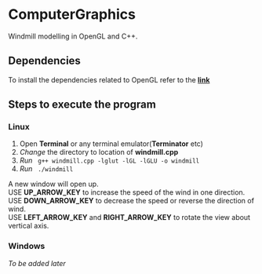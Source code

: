 # ComputerGraphics

Windmill modelling in OpenGL and C++.

## Dependencies
To install the dependencies related to OpenGL refer to the 
<a href="http://www.prinmath.com/csci5229/misc/install.html">**link**</a> 
## Steps to execute the program
### Linux
1. Open **Terminal** or any terminal emulator(**Terminator** etc)
2. *Change* the directory to location of **windmill.cpp**
3. *Run* <code> g++ windmill.cpp -lglut -lGL -lGLU -o windmill </code> 
4. *Run* <code> ./windmill </code>

A new window will open up.</br>
USE **UP_ARROW_KEY** to increase the speed of the wind in one direction.</br>
USE **DOWN_ARROW_KEY** to decrease the speed or reverse the direction of wind.</br>
USE **LEFT_ARROW_KEY** and **RIGHT_ARROW_KEY** to rotate the view about vertical axis.</br>
### Windows
*To be added later*

